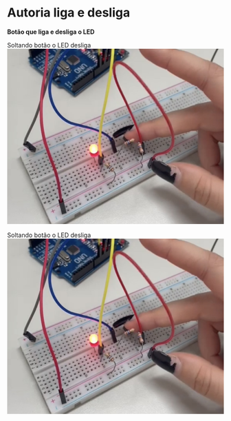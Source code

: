 # Autoria liga e desliga
**Botão que liga e desliga o LED**

Soltando botão o LED desliga
![imagem](foto1.jpg)

Soltando botão o LED desliga
![imagem](foto1.jpg)
